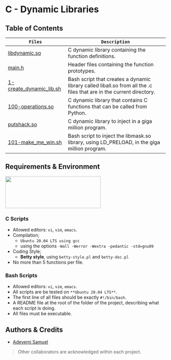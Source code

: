 # C - Dynamic Libraries
## Table of Contents
| `Files` | `Description` |
| --- | --- |
| [libdynamic.so](https://github.com/TosinISOGUN/alx-low_level_programming/blob/master/0x18-dynamic_libraries/libdynamic.so)	| C dynamic library containing the function definitions. |
| [main.h](https://github.com/TosinISOGUN/alx-low_level_programming/blob/master/0x18-dynamic_libraries/main.h)	| Header files containing the function prototypes. |
| [1-create_dynamic_lib.sh](https://github.com/TosinISOGUN/alx-low_level_programming/blob/master/0x18-dynamic_libraries/1-create_dynamic_lib.sh)	| Bash script that creates a dynamic library called liball.so from all the .c files that are in the current directory. |
| [100-operations.so](https://github.com/TosinISOGUN/alx-low_level_programming/blob/master/0x18-dynamic_libraries/100-operations.so)	| C dynamic library that contains C functions that can be called from Python. |
| [putshack.so](https://github.com/TosinISOGUN/alx-low_level_programming/blob/master/0x18-dynamic_libraries/putshack.so)	| C dynamic library to inject in a giga million program. |
| [101-make_me_win.sh](https://github.com/TosinISOGUN/alx-low_level_programming/blob/master/0x18-dynamic_libraries/101-make_me_win.sh)	| Bash script to inject the libmask.so library, using LD_PRELOAD, in the giga million program. |

## Requirements & Environment
<img src="https://alx-apply.hbtn.io/brand_alx/share_image_2019.jpg" width="300" height="100" />

### C Scripts
 - Allowed editors: `vi`, `vim`, `emacs`.
 - Compilation;
   - `Ubuntu 20.04 LTS using gcc`
   - using the options `-Wall -Werror -Wextra -pedantic -std=gnu89`
 - Coding Style;
   - **Betty style**, using `betty-style.pl` and `betty-doc.pl`
 - No more than 5 functions per file.
 
 ### Bash Scripts
 - Allowed editors: `vi`, `vim`, `emacs`.
 - All scripts are be tested on `**Ubuntu 20.04 LTS**`.
 - The first line of all files should be exactly `#!/bin/bash`.
 - A README file at the root of the folder of the project, describing what each script is doing.
- All files must be executable.
 
 ## Authors & Credits
- [Adeyemi Samuel](https://github.com/Samfrodo9)
 
 > Other collaborators are acknowledged within each project.
